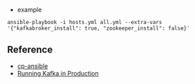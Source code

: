 # 

* example 
```
ansible-playbook -i hosts.yml all.yml --extra-vars '{"kafkabroker_install": true, "zookeeper_install": false}'

```


## Reference

* [cp-ansible](https://github.com/confluentinc/cp-ansible)
* [Running Kafka in Production](https://docs.confluent.io/current/kafka/deployment.html#cp-production-parameters)